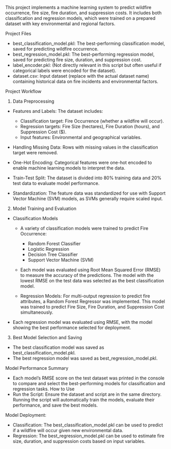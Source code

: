 This project implements a machine learning system to predict wildfire occurrence, fire size, fire duration, and suppression costs. It includes both classification and regression models, which were trained on a prepared dataset with key environmental and regional factors.

Project Files
- best_classification_model.pkl: The best-performing classification model, saved for predicting wildfire occurrence.
- best_regression_model.pkl: The best-performing regression model, saved for predicting fire size, duration, and suppression cost.
- label_encoder.pkl: (Not directly relevant in this script but often useful if categorical labels were encoded for the dataset).
- dataset.csv: Input dataset (replace with the actual dataset name) containing historical data on fire incidents and environmental factors.

Project Workflow
1. Data Preprocessing
- Features and Labels: The dataset includes:
  - Classification target: Fire Occurrence (whether a wildfire will occur).
  - Regression targets: Fire Size (hectares), Fire Duration (hours), and Suppression Cost ($).
  - Input features: Environmental and geographical variables.
- Handling Missing Data: Rows with missing values in the classification target were removed.

- One-Hot Encoding: Categorical features were one-hot encoded to enable machine learning models to interpret the data.

- Train-Test Split: The dataset is divided into 80% training data and 20% test data to evaluate model performance.

- Standardization: The feature data was standardized for use with Support Vector Machine (SVM) models, as SVMs generally require scaled input.

2. Model Training and Evaluation
- Classification Models
  - A variety of classification models were trained to predict Fire Occurrence:

    - Random Forest Classifier
    - Logistic Regression
    - Decision Tree Classifier
    - Support Vector Machine (SVM)
  - Each model was evaluated using Root Mean Squared Error (RMSE) to measure the accuracy of the predictions. The model with the lowest RMSE on the test data was selected as the best classification model.

  - Regression Models: For multi-output regression to predict fire attributes, a Random Forest Regressor was implemented. This model was trained to predict Fire Size, Fire Duration, and Suppression Cost simultaneously.
- Each regression model was evaluated using RMSE, with the model showing the best performance selected for deployment.

3. Best Model Selection and Saving
- The best classification model was saved as best_classification_model.pkl.
- The best regression model was saved as best_regression_model.pkl.

Model Performance Summary
- Each model’s RMSE score on the test dataset was printed in the console to compare and select the best-performing models for classification and regression tasks.
How to Use
- Run the Script: Ensure the dataset and script are in the same directory. Running the script will automatically train the models, evaluate their performance, and save the best models.

Model Deployment:

- Classification: The best_classification_model.pkl can be used to predict if a wildfire will occur given new environmental data.
- Regression: The best_regression_model.pkl can be used to estimate fire size, duration, and suppression costs based on input variables.
